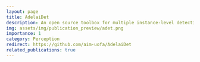 ```yaml
---
layout: page
title: AdelaiDet
description: An open source toolbox for multiple instance-level detection and recognition tasks.
img: assets/img/publication_preview/adet.png
importance: 1
category: Perception
redirect: https://github.com/aim-uofa/AdelaiDet
related_publications: true
---
```


